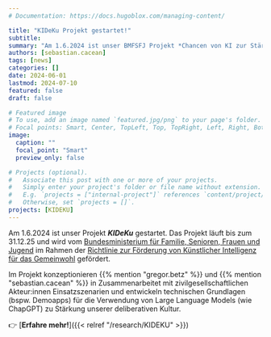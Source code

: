 ```yaml
---
# Documentation: https://docs.hugoblox.com/managing-content/

title: "KIDeKu Projekt gestartet!"
subtitle: 
summary: "Am 1.6.2024 ist unser BMFSFJ Projekt *Chancen von KI zur Stärkung unserer deliberativen Kultur* gestartet. Im Projekt untersuchen wir in Zusammenarbeit mit zivilgesellschaftlichen Akteur:innen die Potentiale großer Sprachmodelle, unsere demokratischen Praktiken zu stärken."
authors: [sebastian.cacean]
tags: [news]
categories: []
date: 2024-06-01
lastmod: 2024-07-10
featured: false
draft: false

# Featured image
# To use, add an image named `featured.jpg/png` to your page's folder.
# Focal points: Smart, Center, TopLeft, Top, TopRight, Left, Right, BottomLeft, Bottom, BottomRight.
image:
  caption: ""
  focal_point: "Smart"
  preview_only: false

# Projects (optional).
#   Associate this post with one or more of your projects.
#   Simply enter your project's folder or file name without extension.
#   E.g. `projects = ["internal-project"]` references `content/project/deep-learning/index.md`.
#   Otherwise, set `projects = []`.
projects: [KIDEKU]
---
```


Am 1.6.2024 ist unser Projekt **_KIDeKu_** gestartet. Das Projekt läuft bis zum 31.12.25 und wird vom [Bundesministerium für Familie, Senioren, Frauen und Jugend](https://www.bmfsfj.de/) im Rahmen der [Richtlinie zur Förderung von Künstlicher Intelligenz für das Gemeinwohl](https://www.bmfsfj.de/bmfsfj/richtlinie-zur-foerderung-von-kuenstlicher-intelligenz-fuer-das-gemeinwohl-198166) gefördert. 


Im Projekt konzeptionieren {{% mention "gregor.betz" %}} und {{% mention "sebastian.cacean" %}} in Zusammenarbeitet mit zivilgesellschaftlichen Akteur:innen Einsatzszenarien und entwickeln technischen Grundlagen (bspw. Demoapps) für die Verwendung von Large Language Models (wie ChapGPT) zu Stärkung unserer deliberativen Kultur.

👉 [**Erfahre mehr!**]({{< relref "/research/KIDEKU" >}})

